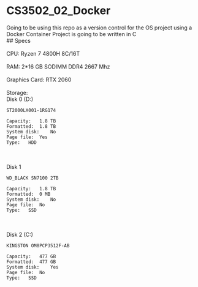 # CS3502_02_Docker
Going to be using this repo as a version control for the OS project using a Docker Container
Project is going to be written in C
<br> ## Specs </br>
<br> CPU: Ryzen 7 4800H 8C/16T </br>
<br> RAM: 2*16 GB SODIMM DDR4 2667 Mhz </br>
<br> Graphics Card: RTX 2060 </br>
<br> Storage: <br>Disk 0 (D:)

	ST2000LX001-1RG174

	Capacity:	1.8 TB
	Formatted:	1.8 TB
	System disk:	No
	Page file:	Yes
	Type:	HDD


</br> <br>Disk 1

	WD_BLACK SN7100 2TB

	Capacity:	1.8 TB
	Formatted:	0 MB
	System disk:	No
	Page file:	No
	Type:	SSD

</br> <br>Disk 2 (C:)

	KINGSTON OM8PCP3512F-AB

	Capacity:	477 GB
	Formatted:	477 GB
	System disk:	Yes
	Page file:	No
	Type:	SSD


</br> </br>
